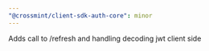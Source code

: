 ```yaml
---
"@crossmint/client-sdk-auth-core": minor
---
```


Adds call to /refresh and handling decoding jwt client side
